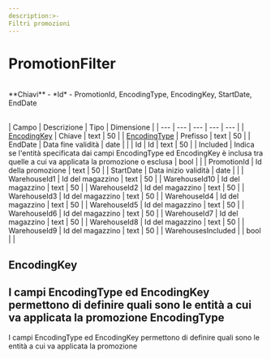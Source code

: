 ```yaml
---
description:>-
Filtri promozioni
---
```


# PromotionFilter

<br>
**Chiavi**
- *Id*
- PromotionId, EncodingType, EncodingKey, StartDate, EndDate
<br><br>

| Campo | Descrizione | Tipo | Dimensione | 
| --- | --- | --- | --- | --- |
| [EncodingKey](#encodingkey) | Chiave | text | 50 |
| [EncodingType](#encodingtype) | Prefisso | text | 50 |
| EndDate | Data fine validità | date |  |
| Id | Id | text | 50 |
| Included | Indica se l'entità specificata dai campi EncodingType ed EncodingKey è inclusa tra quelle a cui va applicata la promozione o esclusa | bool |  |
| PromotionId | Id della promozione | text | 50 |
| StartDate | Data inizio validità | date |  |
| WarehouseId1 | Id del magazzino | text | 50 |
| WarehouseId10 | Id del magazzino | text | 50 |
| WarehouseId2 | Id del magazzino | text | 50 |
| WarehouseId3 | Id del magazzino | text | 50 |
| WarehouseId4 | Id del magazzino | text | 50 |
| WarehouseId5 | Id del magazzino | text | 50 |
| WarehouseId6 | Id del magazzino | text | 50 |
| WarehouseId7 | Id del magazzino | text | 50 |
| WarehouseId8 | Id del magazzino | text | 50 |
| WarehouseId9 | Id del magazzino | text | 50 |
| WarehousesIncluded |  | bool |  |

EncodingKey
---
I campi EncodingType ed EncodingKey permettono di definire quali sono le entità a cui va applicata la promozione
EncodingType
---
I campi EncodingType ed EncodingKey permettono di definire quali sono le entità a cui va applicata la promozione

